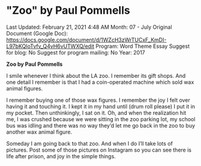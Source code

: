# "Zoo" by Paul Pommells

Last Updated: February 21, 2021 4:48 AM
Month: 07 - July
Original Document (Google Doc): https://docs.google.com/document/d/1WZcH3zWrTUCxF_KmDI-L97bKQIoTvfv_Q4vH6vUTWXQ/edit
Program: Word Theme Essay
Suggest for blog: No
Suggest for program mailing: No
Year: 2017

**Zoo by Paul Pommells**

I smile whenever I think about the LA zoo. I remember its gift shops. And one detail I remember is that I had a coin-operated machine which sold wax animal figures.

I remember buying one of those wax figures. I remember the joy I felt over having it and touching it. I kept it in my hand until (drum roll please) I put it in my pocket. Then unthinkingly, I sat on it. Oh, and when the realization hit me, I was crushed because we were sitting in the zoo parking lot, my school bus was idling and there was no way they’d let me go back in the zoo to buy another wax animal figure.

Someday I am going back to that zoo. And when I do I’ll take lots of pictures. Post some of those pictures on Instagram so you can see there is life after prison, and joy in the simple things.